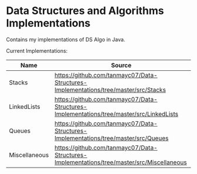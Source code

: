 # Data Structures and Algorithms Implementations
Contains my implementations of DS Algo in Java.

Current Implementations:

|Name|Source|
|----|------|
|Stacks|https://github.com/tanmayc07/Data-Structures-Implementations/tree/master/src/Stacks|
|LinkedLists|https://github.com/tanmayc07/Data-Structures-Implementations/tree/master/src/LinkedLists|
|Queues|https://github.com/tanmayc07/Data-Structures-Implementations/tree/master/src/Queues|
|Miscellaneous|https://github.com/tanmayc07/Data-Structures-Implementations/tree/master/src/Miscellaneous|